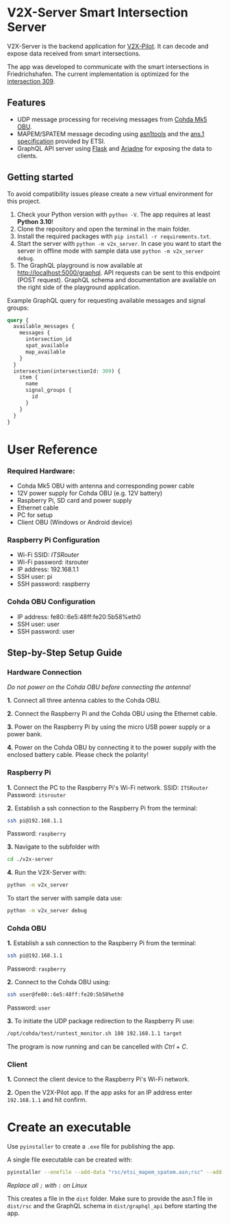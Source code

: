 # V2X-Server Smart Intersection Server

V2X-Server is the backend application for [V2X-Pilot](https://github.com/sbublie/v2x-pilot). It can decode and expose data received from smart intersections.

The app was developed to communicate with the smart intersections in Friedrichshafen. The current implementation is optimized for the [intersection 309](https://www.google.de/maps/@47.6551006,9.4819818,20.96z).

## Features

- UDP message processing for receiving messages from [Cohda Mk5 OBU](https://www.cohdawireless.com/solutions/hardware/mk5-obu/).
- MAPEM/SPATEM message decoding using [asn1tools](https://github.com/eerimoq/asn1tools) and the [ans.1 specification](https://forge.etsi.org/rep/ITS/asn1/is_ts103301) provided by ETSI.
- GraphQL API server using [Flask](https://flask.palletsprojects.com/en/2.0.x/) and [Ariadne](https://ariadnegraphql.org/) for exposing the data to clients.

## Getting started

To avoid compatibility issues please create a new virtual environment for this project.

1. Check your Python version with `python -V`. The app requires at least **Python 3.10**!
2. Clone the repository and open the terminal in the main folder.
3. Install the required packages with `pip install -r requirements.txt`.
4. Start the server with `python -m v2x_server`. In case you want to start the server in offline mode with sample data use `python -m v2x_server debug`.
5. The GraphQL playground is now available at <http://localhost:5000/graphql>. API requests can be sent to this endpoint (POST request). GraphQL schema and documentation are available on the right side of the playground application.

Example GraphQL query for requesting available messages and signal groups:

```graphql
query {
  available_messages {
    messages {
      intersection_id
      spat_available
      map_available
    }
  }
  intersection(intersectionId: 309) {
    item {
      name
      signal_groups {
        id
      }
    }
  }
}
```

# User Reference

### Required Hardware:

- Cohda Mk5 OBU with antenna and corresponding power cable
- 12V power supply for Cohda OBU (e.g. 12V battery)
- Raspberry Pi, SD card and power supply
- Ethernet cable
- PC for setup
- Client OBU (Windows or Android device)

### Raspberry Pi Configuration

- Wi-Fi SSID: _ITSRouter_
- Wi-Fi password: itsrouter
- IP address: 192.168.1.1
- SSH user: pi
- SSH password: raspberry

### Cohda OBU Configuration

- IP address: fe80::6e5:48ff:fe20:5b58%eth0
- SSH user: user
- SSH password: user

## Step-by-Step Setup Guide

### **Hardware Connection**

_Do not power on the Cohda OBU before connecting the antenna!_

**1.** Connect all three antenna cables to the Cohda OBU.

**2.** Connect the Raspberry Pi and the Cohda OBU using the Ethernet cable.

**3.** Power on the Raspberry Pi by using the micro USB power supply or a power bank.

**4.** Power on the Cohda OBU by connecting it to the power supply with the enclosed battery cable. Please check the polarity!

### **Raspberry Pi**

**1.** Connect the PC to the Raspberry Pi's Wi-Fi network. SSID: `ITSRouter` Password: `itsrouter`

**2.** Establish a ssh connection to the Raspberry Pi from the terminal:

```bash
ssh pi@192.168.1.1
```

Password: `raspberry`

**3.** Navigate to the subfolder with

```bash
cd ./v2x-server
```

**4.** Run the V2X-Server with:

```bash
python -m v2x_server
```

To start the server with sample data use:

```bash
python -m v2x_server debug
```

### **Cohda OBU**

**1.** Establish a ssh connection to the Raspberry Pi from the terminal:

```bash
ssh pi@192.168.1.1
```

Password: `raspberry`

**2.** Connect to the Cohda OBU using:

```bash
ssh user@fe80::6e5:48ff:fe20:5b58%eth0
```

Password: `user`

**3.** To initiate the UDP package redirection to the Raspberry Pi use:

```bash
/opt/cohda/test/runtest_monitor.sh 180 192.168.1.1 target
```

The program is now running and can be cancelled with _Ctrl + C_.

### **Client**

**1.** Connect the client device to the Raspberry Pi's Wi-Fi network.

**2.** Open the V2X-Pilot app. If the app asks for an IP address enter `192.168.1.1` and hit confirm.

# Create an executable

Use `pyinstaller` to create a `.exe` file for publishing the app.

A single file executable can be created with:

```bash
pyinstaller --onefile --add-data "rsc/etsi_mapem_spatem.asn;rsc" --add-data "graphql_api/schema.graphql;graphql_api" .\v2x_server.py
```

_Replace all `;` with `:` on Linux_

This creates a file in the `dist` folder. Make sure to provide the asn.1 file in `dist/rsc` and the GraphQL schema in `dist/graphql_api` before starting the app.
